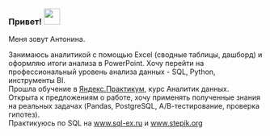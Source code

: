 ### Привет! <img src="https://github.com/blackcater/blackcater/raw/main/images/Hi.gif" height="32"/></h1>
 
 Меня зовут Антонина.

Занимаюсь аналитикой с помощью Excel (сводные таблицы, дашборд) и оформляю итоги анализа в PowerPoint. Хочу перейти на профессиональный уровень анализа данных - SQL, Python, инструменты BI.<br>
Прошла обучение в [Яндекс.Практикум](https://practicum.yandex.ru/profile/data-analyst/), курс Аналитик данных. <br>
Открыта к предложениям о работе, хочу применять полученные знания на реальных задачах (Pandas, PostgreSQL, А/В-тестирование, проверка гипотез). <br>
Практикуюсь по SQL на www.sql-ex.ru и www.stepik.org

<!--
**toshka737/toshka737** is a ✨ _special_ ✨ repository because its `README.md` (this file) appears on your GitHub profile.

Here are some ideas to get you started:

- 🔭 I’m currently working on ...
- 🌱 I’m currently learning ...
- 👯 I’m looking to collaborate on ...
- 🤔 I’m looking for help with ...
- 💬 Ask me about ...

- 😄 Pronouns: ...
- ⚡ Fun fact: ...
-->


